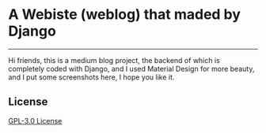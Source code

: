 # A Webiste (weblog) that maded by __Django__
-----
Hi friends, this is a medium blog project, the backend of which is completely coded with Django, and I used Material Design for more beauty, and I put some screenshots here, I hope you like it.


## License
[GPL-3.0 License](https://github.com/miladgharibi/A-Blog-by-Django/blob/main/LICENSE)
